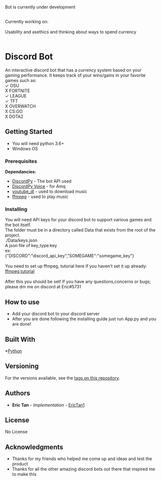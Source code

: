 Bot is currently under development<br />

<br />
Currently working on:<br />
<br />
Usability and asethics and thinking about ways to spend currency <br />
<br />


# Discord Bot

An interactive discord bot that has a currency system based on your gaming performance. It keeps track of your wins/gains in your favorite games such as: <br />
✓ OSU<br />
X FORTNITE<br />
✓ LEAGUE<br />
✓ TFT<br />
X OVERWATCH<br />
X CS:GO<br />
X DOTA2<br />


## Getting Started

* You will need python 3.6+
* Windows OS

### Prerequisites

<b>Dependancies: </b><br />
* [DiscordPy](https://discordpy.readthedocs.io/en/latest/api.html) - The bot API used
* [DiscordPy Voice](https://discordpy.readthedocs.io/en/latest/api.html) - for Amq
* [youtube_dl](https://github.com/ytdl-org/youtube-dl) - used to download music
* [ffmpeg](https://www.ffmpeg.org/) - used to play music


### Installing

You will need API keys for your discord bot to support various games and the bot itself. <br />
The folder must be in a directory called Data that exists from the root of the project. <br />
./Data/keys.json<br />
A json file of key_type:key<br />
ex:<br />
{"DISCORD":"discord_api_key","SOMEGAME":"somegame_key"}<br />
<br />
You need to set up ffmpeg, tutorial here if you haven't set it up already:<br />
[ffmpeg tutorial](https://video.stackexchange.com/questions/20495/how-do-i-set-up-and-use-ffmpeg-in-windows)<br />
<br />
After this you should be set! If you have any questions,concerns or bugs; please dm me on discord at Eric#5731<br />

## How to use

* Add your discord bot to your discord server
* After you are done following the installing guide just run App.py and you are done!

## Built With
*[Python](https://www.python.org/)


## Versioning

For the versions available, see the [tags on this repository](https://github.com/EricTan1/Discord/tags). 

## Authors

* **Eric Tan** - *Implementation* - [EricTan1](https://github.com/EricTan1)


## License

No License

## Acknowledgments

* Thanks for my friends who helped me come up and ideas and test the product
* Thanks for all the other amazing discord bots out there that inspired me to make this

